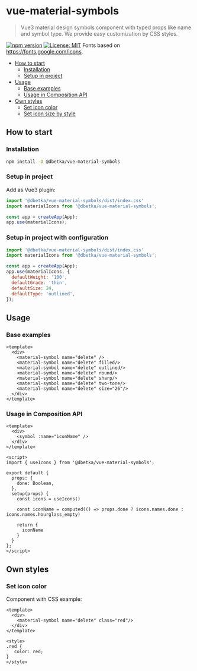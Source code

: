 # vue-material-symbols
> Vue3 material design symbols component with typed props like name and symbol type. We provide easy customization by CSS styles.

[![npm version](https://badge.fury.io/js/%40dbetka%2Fvue-material-symbols.svg)](https://badge.fury.io/js/%40dbetka%2Fvue-material-symbols)
[![License: MIT](https://img.shields.io/badge/License-MIT-yellow.svg)](https://opensource.org/licenses/MIT)
Fonts based on https://fonts.google.com/icons.

- [How to start](#how-to-start)
  - [Installation](#installation)
  - [Setup in project](#setup-in-project)
- [Usage](#usage)
  - [Base examples](#base-examples)
  - [Usage in Composition API](#usage-in-composition-api)
- [Own styles](#own-styles)
  - [Set icon color](#set-icon-color)
  - [Set icon size by style](#set-icon-size-by-style)

## How to start

### Installation
```bash
npm install -D @dbetka/vue-material-symbols
```

### Setup in project

Add as Vue3 plugin:
```js
import '@dbetka/vue-material-symbols/dist/index.css'
import materialIcons from '@dbetka/vue-material-symbols';

const app = createApp(App);
app.use(materialIcons);
```

### Setup in project with configuration

```js
import '@dbetka/vue-material-symbols/dist/index.css'
import materialIcons from '@dbetka/vue-material-symbols';

const app = createApp(App);
app.use(materialIcons, {
  defaultWeight: '100',
  defaultGrade: 'thin',
  defaultSize: 24,
  defaultType: 'outlined',
});
```


## Usage

### Base examples
```vue
<template>
  <div>
    <material-symbol name="delete" />
    <material-symbol name="delete" filled/>
    <material-symbol name="delete" outlined/>
    <material-symbol name="delete" round/>
    <material-symbol name="delete" sharp/>
    <material-symbol name="delete" two-tone/>
    <material-symbol name="delete" size="26"/>
  </div>
</template>
```

### Usage in Composition API
```vue
<template>
  <div>
    <symbol :name="iconName" />
  </div>
</template>

<script>
import { useIcons } from '@dbetka/vue-material-symbols';

export default {
  props: {
    done: Boolean,
  },
  setup(props) {
    const icons = useIcons()
    
    const iconName = computed(() => props.done ? icons.names.done : icons.names.hourglass_empty)
    
    return {
      iconName
    }
  }
};
</script>
```

## Own styles

### Set icon color

Component with CSS example:
```vue
<template>
  <div>
    <material-symbol name="delete" class="red"/>
  </div>
</template>

<style>
.red {
   color: red;
}
</style>
```

